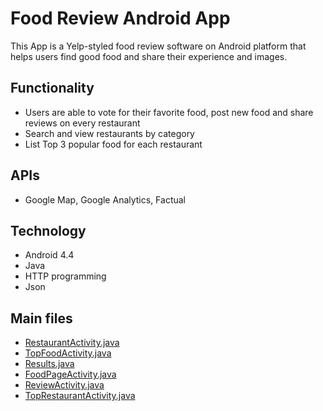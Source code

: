 # Food Review Android App
This App is a Yelp-styled food review software on Android platform that helps users find good food and share their experience and images.

## Functionality
* Users are able to vote for their favorite food, post new food and share reviews on every restaurant
* Search and view restaurants by category
* List Top 3 popular food for each restaurant

## APIs
* Google Map, Google Analytics, Factual

## Technology
* Android 4.4
* Java
* HTTP programming
* Json

## Main files
* [RestaurantActivity.java](https://github.com/ysugiant/grubber/blob/master/Grubber/src/com/example/grubber/RestaurantActivity.java)
* [TopFoodActivity.java](https://github.com/ysugiant/grubber/blob/master/Grubber/src/com/example/grubber/TopFoodActivity.java)
* [Results.java](https://github.com/ysugiant/grubber/blob/master/Grubber/src/com/example/grubber/Results.java)
* [FoodPageActivity.java](https://github.com/ysugiant/grubber/blob/master/Grubber/src/com/example/grubber/FoodPageActivity.java)
* [ReviewActivity.java](https://github.com/ysugiant/grubber/blob/085c94c94c11ceeb39c41b81232de8d497d2f10d/Grubber/src/com/example/grubber/ReviewActivity.java)
* [TopRestaurantActivity.java](https://github.com/ysugiant/grubber/blob/master/Grubber/src/com/example/grubber/TopRestaurantActivity.java)

